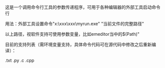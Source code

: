 这是一个调用命令行工具的参数传递程序，可用于各种编辑器的外部工具启动命令行

用法：外部工具设置命令"x:\xxx\xxx\myrun.exe" "当前文件的完整路径"

以上路径，视软件支持可使用参数变量，比如emeditor当中的$(Path)"

目前的支持列表（需环境变量支持，具体命令代码可在源代码中修改之后重新编译）：

.txt
.py
.c
.cpp